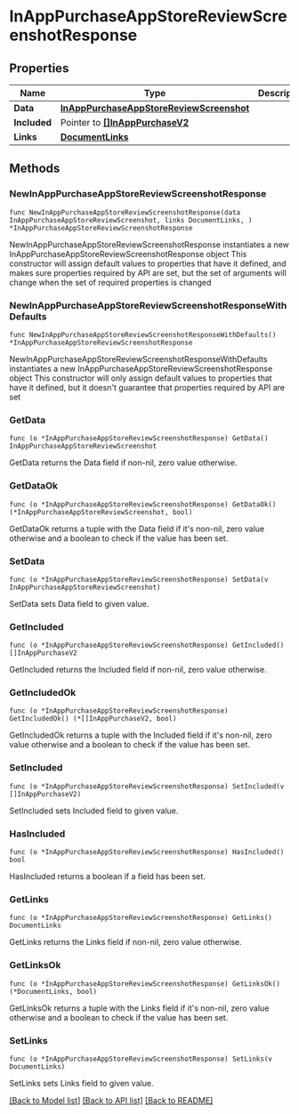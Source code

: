 # InAppPurchaseAppStoreReviewScreenshotResponse

## Properties

Name | Type | Description | Notes
------------ | ------------- | ------------- | -------------
**Data** | [**InAppPurchaseAppStoreReviewScreenshot**](InAppPurchaseAppStoreReviewScreenshot.md) |  | 
**Included** | Pointer to [**[]InAppPurchaseV2**](InAppPurchaseV2.md) |  | [optional] 
**Links** | [**DocumentLinks**](DocumentLinks.md) |  | 

## Methods

### NewInAppPurchaseAppStoreReviewScreenshotResponse

`func NewInAppPurchaseAppStoreReviewScreenshotResponse(data InAppPurchaseAppStoreReviewScreenshot, links DocumentLinks, ) *InAppPurchaseAppStoreReviewScreenshotResponse`

NewInAppPurchaseAppStoreReviewScreenshotResponse instantiates a new InAppPurchaseAppStoreReviewScreenshotResponse object
This constructor will assign default values to properties that have it defined,
and makes sure properties required by API are set, but the set of arguments
will change when the set of required properties is changed

### NewInAppPurchaseAppStoreReviewScreenshotResponseWithDefaults

`func NewInAppPurchaseAppStoreReviewScreenshotResponseWithDefaults() *InAppPurchaseAppStoreReviewScreenshotResponse`

NewInAppPurchaseAppStoreReviewScreenshotResponseWithDefaults instantiates a new InAppPurchaseAppStoreReviewScreenshotResponse object
This constructor will only assign default values to properties that have it defined,
but it doesn't guarantee that properties required by API are set

### GetData

`func (o *InAppPurchaseAppStoreReviewScreenshotResponse) GetData() InAppPurchaseAppStoreReviewScreenshot`

GetData returns the Data field if non-nil, zero value otherwise.

### GetDataOk

`func (o *InAppPurchaseAppStoreReviewScreenshotResponse) GetDataOk() (*InAppPurchaseAppStoreReviewScreenshot, bool)`

GetDataOk returns a tuple with the Data field if it's non-nil, zero value otherwise
and a boolean to check if the value has been set.

### SetData

`func (o *InAppPurchaseAppStoreReviewScreenshotResponse) SetData(v InAppPurchaseAppStoreReviewScreenshot)`

SetData sets Data field to given value.


### GetIncluded

`func (o *InAppPurchaseAppStoreReviewScreenshotResponse) GetIncluded() []InAppPurchaseV2`

GetIncluded returns the Included field if non-nil, zero value otherwise.

### GetIncludedOk

`func (o *InAppPurchaseAppStoreReviewScreenshotResponse) GetIncludedOk() (*[]InAppPurchaseV2, bool)`

GetIncludedOk returns a tuple with the Included field if it's non-nil, zero value otherwise
and a boolean to check if the value has been set.

### SetIncluded

`func (o *InAppPurchaseAppStoreReviewScreenshotResponse) SetIncluded(v []InAppPurchaseV2)`

SetIncluded sets Included field to given value.

### HasIncluded

`func (o *InAppPurchaseAppStoreReviewScreenshotResponse) HasIncluded() bool`

HasIncluded returns a boolean if a field has been set.

### GetLinks

`func (o *InAppPurchaseAppStoreReviewScreenshotResponse) GetLinks() DocumentLinks`

GetLinks returns the Links field if non-nil, zero value otherwise.

### GetLinksOk

`func (o *InAppPurchaseAppStoreReviewScreenshotResponse) GetLinksOk() (*DocumentLinks, bool)`

GetLinksOk returns a tuple with the Links field if it's non-nil, zero value otherwise
and a boolean to check if the value has been set.

### SetLinks

`func (o *InAppPurchaseAppStoreReviewScreenshotResponse) SetLinks(v DocumentLinks)`

SetLinks sets Links field to given value.



[[Back to Model list]](../README.md#documentation-for-models) [[Back to API list]](../README.md#documentation-for-api-endpoints) [[Back to README]](../README.md)


